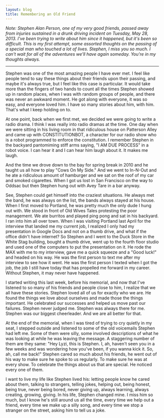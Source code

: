 ```yaml
---
layout: blog
title: Remembering an Old Friend
---
```


_Note: Stephen Alan Person, one of my very good friends, passed away from injuries sustained in a drunk driving incident on Tuesday, May 28, 2013. I've been trying to write about him since it happened, but it's been so difficult. This is my first attempt, some assorted thoughts on the passing of a special man who touched a lot of lives. Stephen, I miss you so much. I can't wait for all of the adventures we'll have again someday. You're in my thoughts always._

***

Stephen was one of the most amazing people I have ever met. I feel like people tend to say these things about their friends upon their passing, and maybe it's always true, but I feel like this case is particular. It would take more than the fingers of two hands to count all the times Stephen showed up in random places, when I was with random groups of people, and there was never an awkward moment. He got along with everyone, it was so easy, and everyone loved him. I have so many stories about him, with him. That's what I keep holding on to.

At one point, back when we first met, we decided we were going to write a radio drama. I think I was really into radio dramas at the time. One day when we were sitting in his living room in that ridiculous house on Patterson Alley and came up with CONSTITUTIONBOT, a character for our radio show who is a robot programmed to enforce the constitution. I remember Stephen in the backyard pantomiming stiff arms saying, "I AM DUE PROCESS" in a robot voice. I can hear it and I can hear him laugh about it. It makes me laugh.

And the time we drove down to the bay for spring break in 2010 and he taught us all how to play "Cows On My Side." And we went to In-N-Out and he ate a ridiculous amount of hamburger and we sat on the roof of my car and smoked cigarettes. When I got us lost in San Francisco on the way to Oddsac but then Stephen hung out with Avey Tare in a bar anyway.

See, Stephen could get himself into the craziest situations. He always met the band, he was always on the list, the bands always stayed at his house. When I first moved to Portland, he was pretty much the only dude I hung out with. We stood in front of Old Wives Tales protesting the poor management. We ate burritos and played ping pong and sat in his backyard. I ran into him all over town. When I was visiting Portland last April for the interview that landed me my current job, I realized I only had my presentation in Google Docs and not on a thumb drive, and what if the office didn't have internet? So Stephen and I went to the Duck Store in the White Stag building, bought a thumb drive, went up to the fourth floor studio and used one of the computers to put the presentation on it. He rode the MAX with me to my interview, gave me a quick squeeze and a "Good luck!" and headed on his way. He was the first person to text me after my interview to see how it went. He was the first person I texted when I got the job, the job I still have today that has propelled me forward in my career. Without Stephen, it may never have happened.

I started writing this last week, before his memorial, and now that I've listened to so many of his friends and people close to him, I realize that we all have these stories. Stephen loved all of us for exactly who we are. He found the things we love about ourselves and made those the things important. He celebrated our successes and helped us move past our failures. Stephen never judged me. Stephen was always there for me. Stephen was our biggest cheerleader. And we are all better for that.

At the end of the memorial, when I was tired of trying to cry quietly in my seat, I stepped outside and listened to some of the old voicemails Stephen had left me. Some of them were silly, some involved descriptions of what he was looking at while he was leaving the message. A staggering number of them are they same: "Hey Lyzi, this is Stephen. I, ah, haven't seen you in a few weeks and was wondering how you've been, if you wanna kick it. So, ah, call me back!" Stephen cared so much about his friends, he went out of his way to make sure he spoke to us regularly. To make sure he was at every show. To celebrate the things about us that are special. He noticed every one of them.

I want to live my life like Stephen lived his: letting people know he cared about them, talking to strangers, telling jokes, helping out, being honest, being true, never being bored, never giving up, always learning, always creating, growing, giving. In his life, Stephen changed mine. I miss him so much, but I know he's still around us all the time, every time we help out a friend, every time we make up a silly song, and every time we stop a stranger on the street, asking him to tell us a joke.
